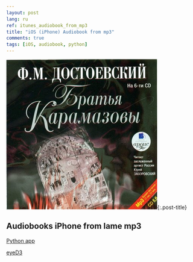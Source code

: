 ```yaml
---
layout: post
lang: ru
ref: itunes_audiobook_from_mp3
title: "iOS (iPhone) Audiobook from mp3"
comments: true
tags: [iOS, audiobook, python]
---
```

![](/images/brothers_karamazov_ardis.jpg){:.post-title}

## Audiobooks iPhone from lame mp3

[Python app](https://github.com/masterandrey/itunes-audiobook-from-mp3)

[eyeD3](https://eyed3.readthedocs.io/en/latest/)

